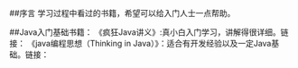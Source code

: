 ##序言
学习过程中看过的书籍，希望可以给入门人士一点帮助。

##Java入门基础书籍：
《疯狂Java讲义》:真小白入门学习，讲解得很详细。链接：
 《java编程思想（Thinking in Java）》：适合有开发经验以及一定Java基础。链接：
